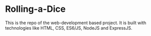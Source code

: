 # Rolling-a-Dice
This is the repo of the web-development based project. It is built with technologies like HTML, CSS, ES6/JS, NodeJS and ExpressJS. 
